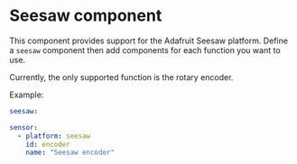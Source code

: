 # Seesaw component

This component provides support for the Adafruit Seesaw platform.  Define a `seesaw` component then add components for each function you want to use.

Currently, the only supported function is the rotary encoder.

Example:
```yaml
seesaw:

sensor:
  - platform: seesaw
    id: encoder
    name: "Seesaw encoder"

```

